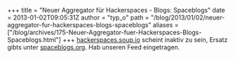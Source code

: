 +++
title = "Neuer Aggregator für Hackerspaces - Blogs: Spaceblogs"
date = 2013-01-02T09:05:31Z
author = "typ_o"
path = "/blog/2013/01/02/neuer-aggregator-fur-hackerspaces-blogs-spaceblogs"
aliases = ["/blog/archives/175-Neuer-Aggregator-fuer-Hackerspaces-Blogs-Spaceblogs.html"]
+++
[hackerspaces.soup.io](https://hackerspaces.soup.io/) scheint inaktiv zu
sein, Ersatz gibts unter [spaceblogs.org](https://spaceblogs.org/). Hab
unseren Feed eingetragen.
